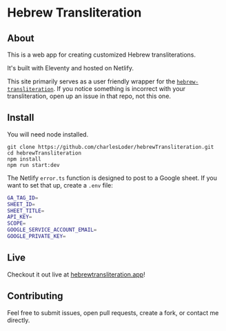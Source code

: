 # Hebrew Transliteration

## About

This is a web app for creating customized Hebrew transliterations.

It's built with Eleventy and hosted on Netlify.

This site primarily serves as a user friendly wrapper for the
[`hebrew-transliteration`](https://github.com/charlesLoder/hebrew-transliteration). If you notice
something is incorrect with your transliteration, open up an issue in that repo, not this one.

## Install

You will need node installed.

```
git clone https://github.com/charlesLoder/hebrewTransliteration.git
cd hebrewTransliteration
npm install
npm run start:dev
```

The Netlify `error.ts` function is designed to post to a Google sheet. If you want to set that up,
create a `.env` file:

```bash
GA_TAG_ID=
SHEET_ID=
SHEET_TITLE=
API_KEY=
SCOPE=
GOOGLE_SERVICE_ACCOUNT_EMAIL=
GOOGLE_PRIVATE_KEY=
```

## Live

Checkout it out live at [hebrewtransliteration.app](https://hebrewtransliteration.app/)!

## Contributing

Feel free to submit issues, open pull requests, create a fork, or contact me directly.
